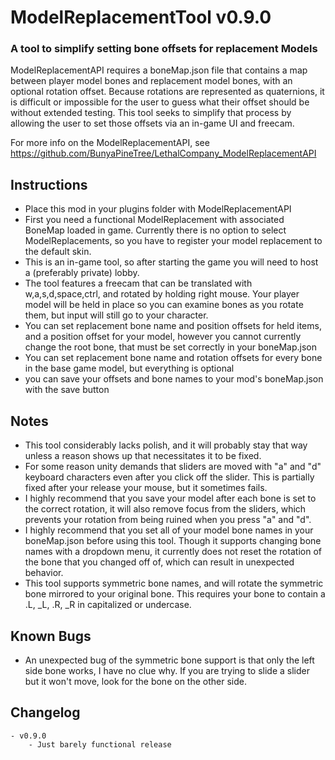 # ModelReplacementTool v0.9.0
### A tool to simplify setting bone offsets for replacement Models
ModelReplacementAPI requires a boneMap.json file that contains a map between player model bones and replacement model bones, with an optional rotation offset. 
Because rotations are represented as quaternions, it is difficult or impossible for the user to guess what their offset should be without extended testing. 
This tool seeks to simplify that process by allowing the user to set those offsets via an in-game UI and freecam. 

For more info on the ModelReplacementAPI, see https://github.com/BunyaPineTree/LethalCompany_ModelReplacementAPI
## Instructions
- Place this mod in your plugins folder with ModelReplacementAPI
- First you need a functional ModelReplacement with associated BoneMap loaded in game. Currently there is no option to select ModelReplacements, so you have to register your model replacement to the default skin. 
- This is an in-game tool, so after starting the game you will need to host a (preferably private) lobby. 
- The tool features a freecam that can be translated with w,a,s,d,space,ctrl, and rotated by holding right mouse. Your player model will be held in place so you can examine bones as you rotate them, but input will still go to your character. 
- You can set replacement bone name and position offsets for held items, and a position offset for your model, however you cannot currently change the root bone, that must be set correctly in your boneMap.json
- You can set replacement bone name and rotation offsets for every bone in the base game model, but everything is optional
- you can save your offsets and bone names to your mod's boneMap.json with the save button

## Notes
- This tool considerably lacks polish, and it will probably stay that way unless a reason shows up that necessitates it to be fixed.
- For some reason unity demands that sliders are moved with "a" and "d" keyboard characters even after you click off the slider. This is partially fixed after your release your mouse, but it sometimes fails.
- I highly recommend that you save your model after each bone is set to the correct rotation, it will also remove focus from the sliders, which prevents your rotation from being ruined when you press "a" and "d".
- I highly recommend that you set all of your model bone names in your boneMap.json before using this tool. Though it supports changing bone names with a dropdown menu, it currently does not reset the rotation of the bone that you changed off of, which can result in unexpected behavior. 
- This tool supports symmetric bone names, and will rotate the symmetric bone mirrored to your original bone. This requires your bone to contain a .L, _L, .R, _R in capitalized or undercase.

## Known Bugs
- An unexpected bug of the symmetric bone support is that only the left side bone works, I have no clue why. If you are trying to slide a slider but it won't move, look for the bone on the other side.  

## Changelog
	- v0.9.0
		- Just barely functional release
